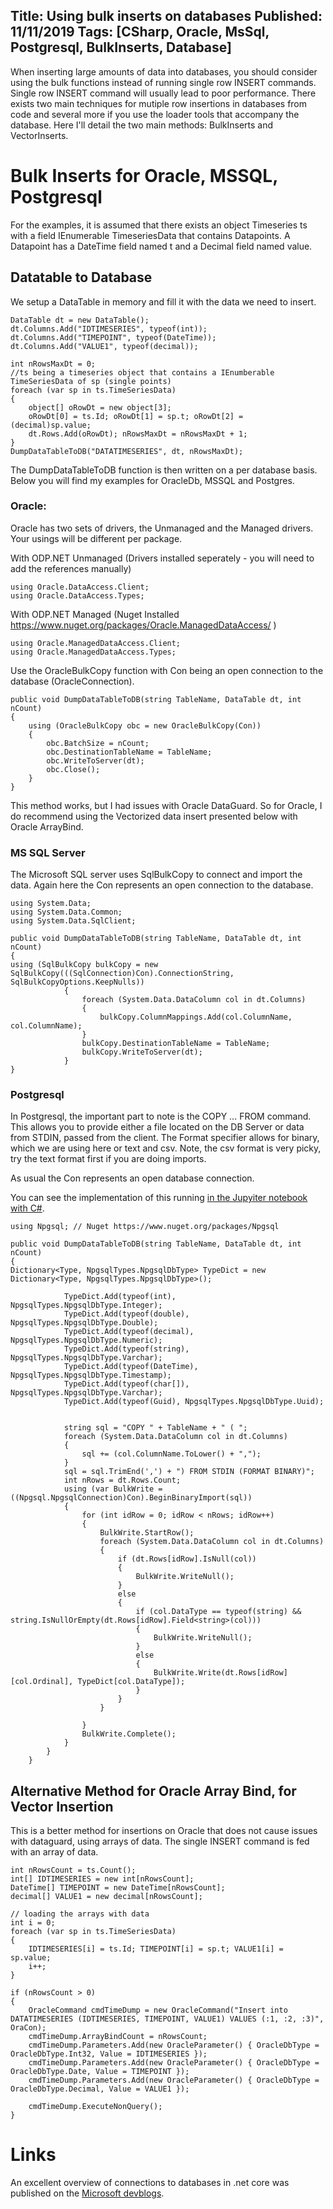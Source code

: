 Title: Using bulk inserts on databases
Published: 11/11/2019
Tags: [CSharp, Oracle, MsSql, Postgresql, BulkInserts, Database] 
---
When inserting large amounts of data into databases, you should consider using the bulk functions instead of running single row INSERT commands. Single row INSERT command will usually lead to poor performance. There exists two main techniques for mutiple row insertions in databases from code and several more if you use the loader tools that accompany the database. Here I'll detail the two main methods: BulkInserts and VectorInserts. 

# Bulk Inserts for Oracle, MSSQL, Postgresql
For the examples, it is assumed that there exists an object Timeseries ts with a field IEnumerable TimeseriesData that contains Datapoints. A Datapoint has a DateTime field named t and a Decimal field named value.

## Datatable to Database
We setup a DataTable in memory and fill it with the data we need to insert. 
 
```CSharp
DataTable dt = new DataTable();
dt.Columns.Add("IDTIMESERIES", typeof(int));
dt.Columns.Add("TIMEPOINT", typeof(DateTime));
dt.Columns.Add("VALUE1", typeof(decimal));

int nRowsMaxDt = 0;
//ts being a timeseries object that contains a IEnumberable TimeSeriesData of sp (single points) 
foreach (var sp in ts.TimeSeriesData)
{
	object[] oRowDt = new object[3];
	oRowDt[0] = ts.Id; oRowDt[1] = sp.t; oRowDt[2] = (decimal)sp.value; 
	dt.Rows.Add(oRowDt); nRowsMaxDt = nRowsMaxDt + 1;
}
DumpDataTableToDB("DATATIMESERIES", dt, nRowsMaxDt);
```
The DumpDataTableToDB function is then written on a per database basis. Below you will find my examples for OracleDb, MSSQL and Postgres. 

### Oracle:
Oracle has two sets of drivers, the Unmanaged and the Managed drivers. Your usings will be different per package. 

With ODP.NET Unmanaged (Drivers installed seperately - you will need to add the references manually)
```CSharp
using Oracle.DataAccess.Client;
using Oracle.DataAccess.Types;
```
With ODP.NET Managed (Nuget Installed https://www.nuget.org/packages/Oracle.ManagedDataAccess/ ) 
```CSharp
using Oracle.ManagedDataAccess.Client;
using Oracle.ManagedDataAccess.Types;
```

Use the OracleBulkCopy function with Con being an open connection to the database (OracleConnection). 
```CSharp
public void DumpDataTableToDB(string TableName, DataTable dt, int nCount)
{
	using (OracleBulkCopy obc = new OracleBulkCopy(Con))
	{
		obc.BatchSize = nCount;
		obc.DestinationTableName = TableName;
		obc.WriteToServer(dt);
		obc.Close();
	}
}
```

This method works, but I had issues with Oracle DataGuard. So for Oracle, I do recommend using the Vectorized data insert presented below with Oracle ArrayBind. 

### MS SQL Server
The Microsoft SQL server uses SqlBulkCopy to connect and import the data. Again here the Con represents an open connection to the database. 

```CSharp
using System.Data;
using System.Data.Common;
using System.Data.SqlClient;

public void DumpDataTableToDB(string TableName, DataTable dt, int nCount)
{
using (SqlBulkCopy bulkCopy = new SqlBulkCopy(((SqlConnection)Con).ConnectionString, SqlBulkCopyOptions.KeepNulls))
            {
                foreach (System.Data.DataColumn col in dt.Columns)
                {
                    bulkCopy.ColumnMappings.Add(col.ColumnName, col.ColumnName);
                }
                bulkCopy.DestinationTableName = TableName;
                bulkCopy.WriteToServer(dt);
            }
}
```

### Postgresql
In Postgresql, the important part to note is the COPY ... FROM command. This allows you to provide either a file located on the DB Server or data from STDIN, passed from the client. The Format specifier allows for binary, which we are using here or text and csv. Note, the csv format is very picky, try the text format first if you are doing imports.

As usual the Con represents an open database connection. 

You can see the implementation of this running [in the Jupyiter notebook with C#](https://github.com/ewinnington/noteb/blob/master/PgBulkInsert.ipynb).

```CSharp
using Npgsql; // Nuget https://www.nuget.org/packages/Npgsql 

public void DumpDataTableToDB(string TableName, DataTable dt, int nCount)
{
Dictionary<Type, NpgsqlTypes.NpgsqlDbType> TypeDict = new Dictionary<Type, NpgsqlTypes.NpgsqlDbType>();

            TypeDict.Add(typeof(int), NpgsqlTypes.NpgsqlDbType.Integer);
            TypeDict.Add(typeof(double), NpgsqlTypes.NpgsqlDbType.Double);
            TypeDict.Add(typeof(decimal), NpgsqlTypes.NpgsqlDbType.Numeric);
            TypeDict.Add(typeof(string), NpgsqlTypes.NpgsqlDbType.Varchar);
            TypeDict.Add(typeof(DateTime), NpgsqlTypes.NpgsqlDbType.Timestamp);
            TypeDict.Add(typeof(char[]), NpgsqlTypes.NpgsqlDbType.Varchar);
            TypeDict.Add(typeof(Guid), NpgsqlTypes.NpgsqlDbType.Uuid);


            string sql = "COPY " + TableName + " ( ";
            foreach (System.Data.DataColumn col in dt.Columns)
            {
                sql += (col.ColumnName.ToLower() + ",");
            }
            sql = sql.TrimEnd(',') + ") FROM STDIN (FORMAT BINARY)";
            int nRows = dt.Rows.Count;
            using (var BulkWrite = ((Npgsql.NpgsqlConnection)Con).BeginBinaryImport(sql))
            {
                for (int idRow = 0; idRow < nRows; idRow++)
                {
                    BulkWrite.StartRow();
                    foreach (System.Data.DataColumn col in dt.Columns)
                    {
                        if (dt.Rows[idRow].IsNull(col))
                        {
                            BulkWrite.WriteNull();
                        }
                        else
                        {
                            if (col.DataType == typeof(string) && string.IsNullOrEmpty(dt.Rows[idRow].Field<string>(col)))
                            {
                                BulkWrite.WriteNull();
                            }
                            else
                            {
                                BulkWrite.Write(dt.Rows[idRow][col.Ordinal], TypeDict[col.DataType]);
                            }
                        }
                    }
                    
                }
                BulkWrite.Complete();
            }
        }
    }
```

## Alternative Method for Oracle Array Bind, for Vector Insertion
This is a better method for insertions on Oracle that does not cause issues with dataguard, using arrays of data. The single INSERT command is fed with an array of data. 

```CSharp
int nRowsCount = ts.Count(); 
int[] IDTIMESERIES = new int[nRowsCount];
DateTime[] TIMEPOINT = new DateTime[nRowsCount];
decimal[] VALUE1 = new decimal[nRowsCount];

// loading the arrays with data 
int i = 0;
foreach (var sp in ts.TimeSeriesData)
{
	IDTIMESERIES[i] = ts.Id; TIMEPOINT[i] = sp.t; VALUE1[i] = sp.value;
	i++;
}

if (nRowsCount > 0)
{
	OracleCommand cmdTimeDump = new OracleCommand("Insert into DATATIMESERIES (IDTIMESERIES, TIMEPOINT, VALUE1) VALUES (:1, :2, :3)", OraCon);
	cmdTimeDump.ArrayBindCount = nRowsCount;
	cmdTimeDump.Parameters.Add(new OracleParameter() { OracleDbType = OracleDbType.Int32, Value = IDTIMESERIES });
	cmdTimeDump.Parameters.Add(new OracleParameter() { OracleDbType = OracleDbType.Date, Value = TIMEPOINT });
	cmdTimeDump.Parameters.Add(new OracleParameter() { OracleDbType = OracleDbType.Decimal, Value = VALUE1 });
  
	cmdTimeDump.ExecuteNonQuery();
}
```

# Links

An excellent overview of connections to databases in .net core was published on the [Microsoft devblogs]( https://devblogs.microsoft.com/dotnet/net-core-data-access/). 
